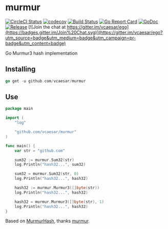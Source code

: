 murmur
======
[![CircleCI Status](https://circleci.com/gh/vcaesar/murmur.svg?style=shield)](https://circleci.com/gh/vcaesar/murmur)
[![codecov](https://codecov.io/gh/vcaesar/murmur/branch/master/graph/badge.svg)](https://codecov.io/gh/vcaesar/murmur)
[![Build Status](https://travis-ci.org/vcaesar/murmur.svg)](https://travis-ci.org/vcaesar/murmur)
[![Go Report Card](https://goreportcard.com/badge/github.com/vcaesar/murmur)](https://goreportcard.com/report/github.com/vcaesar/murmur)
[![GoDoc](https://godoc.org/github.com/vcaesar/murmur?status.svg)](https://godoc.org/github.com/vcaesar/murmur)
[![Release](https://github-release-version.herokuapp.com/github/vcaesar/murmur/release.svg?style=flat)](https://github.com/vcaesar/murmur/releases/latest)
[![Join the chat at https://gitter.im/vcaesar/ego](https://badges.gitter.im/Join%20Chat.svg)](https://gitter.im/vcaesar/ego?utm_source=badge&utm_medium=badge&utm_campaign=pr-badge&utm_content=badge)

Go Murmur3 hash implementation

## Installing
```Go
go get -u github.com/vcaesar/murmur
```

## Use

```Go
package main

import (
	"log"

	"github.com/vcaesar/murmur"
)

func main() {
	var str = "github.com"

	sum32 := murmur.Sum32(str)
	log.Println("hash32...", sum32)

	sum32 = murmur.Sum32(str, 0)
	log.Println("hash32...", hash32)

	hash32 := murmur.Murmur3([]byte(str))
	log.Println("hash32...", hash32)

	hash32 = murmur.Murmur3([]byte(str), 1)
	log.Println("hash32...", hash32)
}
```

Based on [MurmurHash](http://en.wikipedia.org/wiki/MurmurHash), thanks [murmur](https://github.com/huichen/murmur).